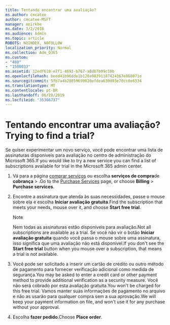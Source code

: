 ```yaml
---
title: Tentando encontrar uma avaliação?
ms.author: cmcatee
author: cmcatee-MSFT
manager: mnirkhe
ms.date: 3/2/2018
ms.audience: Admin
ms.topic: article
ROBOTS: NOINDEX, NOFOLLOW
localization_priority: Normal
ms.collection: Adm_O365
ms.custom:
- "488"
- "1500033"
ms.assetid: 12edf610-e7f1-4693-b767-a8d67b09c10b
ms.openlocfilehash: beed41b96dde1b120a98391187424367e868071e
ms.sourcegitcommit: 5fb7a4b28859690020efdea630d03e70cc0e6334
ms.translationtype: MT
ms.contentlocale: pt-BR
ms.lasthandoff: 06/28/2019
ms.locfileid: "35366737"
---
```

# <a name="trying-to-find-a-trial"></a><span data-ttu-id="93d7b-102">Tentando encontrar uma avaliação?</span><span class="sxs-lookup"><span data-stu-id="93d7b-102">Trying to find a trial?</span></span>

<span data-ttu-id="93d7b-103">Se quiser experimentar um novo serviço, você pode encontrar uma lista de assinaturas disponíveis para avaliação no centro de administração do Microsoft 365.</span><span class="sxs-lookup"><span data-stu-id="93d7b-103">If you would like to try a new service you can find a list of subscriptions available for trial in the Microsoft 365 admin center.</span></span>
  
1. <span data-ttu-id="93d7b-104">Vá para a página [comprar serviços](https://go.microsoft.com/fwlink/p/?linkid=868433) ou escolha **serviços de compra**de **cobrança** \> .</span><span class="sxs-lookup"><span data-stu-id="93d7b-104">Go to the [Purchase Services](https://go.microsoft.com/fwlink/p/?linkid=868433) page, or choose **Billing** \> **Purchase services**.</span></span>

2. <span data-ttu-id="93d7b-105">Encontre a assinatura que atenda às suas necessidades, passe o mouse sobre ela e escolha **Iniciar avaliação gratuita**.</span><span class="sxs-lookup"><span data-stu-id="93d7b-105">Find the subscription that meets your needs, mouse over it, and choose **Start free trial**.</span></span>

    > [!NOTE]
    > <span data-ttu-id="93d7b-106">Nem todas as assinaturas estão disponíveis para avaliação.</span><span class="sxs-lookup"><span data-stu-id="93d7b-106">Not all subscriptions are available as a trial.</span></span> <span data-ttu-id="93d7b-107">Se você não vir o botão **Iniciar avaliação gratuita** quando você passa o mouse sobre uma assinatura, isso significa que uma avaliação não está disponível.</span><span class="sxs-lookup"><span data-stu-id="93d7b-107">If you don't see the **Start free trial** button when you mouse over a subscription, that means a trial is not available.</span></span>
  
3. <span data-ttu-id="93d7b-108">Você pode ser solicitado a inserir um cartão de crédito ou outro método de pagamento para fornecer verificação adicional como medida de segurança.</span><span class="sxs-lookup"><span data-stu-id="93d7b-108">You may be asked to enter a credit card or other payment method to provide additional verification as a security measure.</span></span> <span data-ttu-id="93d7b-109">Você não será cobrado por esta avaliação gratuita.</span><span class="sxs-lookup"><span data-stu-id="93d7b-109">You won't be charged for this free trial.</span></span> <span data-ttu-id="93d7b-110">Vamos manter suas informações de pagamento no arquivo e não as usarão para qualquer compra sem a sua aprovação.</span><span class="sxs-lookup"><span data-stu-id="93d7b-110">We will keep your payment information on file, and won't use it for any purchase without your approval.</span></span>

4. <span data-ttu-id="93d7b-111">Escolha **fazer pedido**.</span><span class="sxs-lookup"><span data-stu-id="93d7b-111">Choose **Place order**.</span></span>
